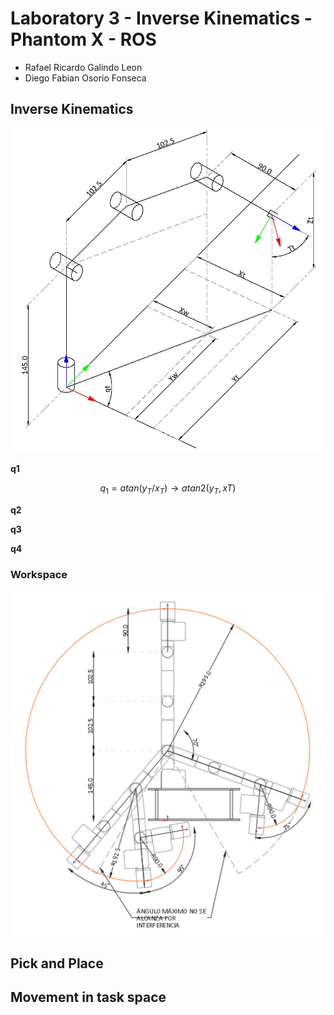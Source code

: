 # Laboratory 3 - Inverse Kinematics - Phantom X - ROS
* Rafael Ricardo Galindo Leon
* Diego Fabian Osorio Fonseca


## Inverse Kinematics
![Grafica Espacio de Trabajo](DynaPhantom-Layout2.jpg)

**q1**

$$ q_1 = atan(y_T / x_T) \rightarrow  atan2(y_T, xT)$$

**q2**

**q3**

**q4**

### Workspace
![Grafica Espacio de Trabajo](Dyna.svg)
## Pick and Place

## Movement in task space

